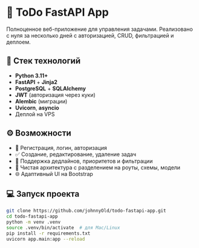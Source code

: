 # 📝 ToDo FastAPI App

Полноценное веб-приложение для управления задачами. Реализовано с нуля за несколько дней с авторизацией, CRUD, фильтрацией и деплоем.

## 🔧 Стек технологий

- **Python 3.11+**
- **FastAPI** + **Jinja2**
- **PostgreSQL** + **SQLAlchemy**
- **JWT** (авторизация через куки)
- **Alembic** (миграции)
- **Uvicorn**, **asyncio**
- Деплой на VPS

## ⚙ Возможности

- 🔐 Регистрация, логин, авторизация
- ✅ Создание, редактирование, удаление задач
- 📆 Поддержка дедлайнов, приоритетов и фильтрации
- 🧠 Чистая архитектура с разделением на роуты, схемы, модели
- 🌐 Адаптивный UI на Bootstrap

## 💻 Запуск проекта

```bash
git clone https://github.com/johnnyOld/todo-fastapi-app.git
cd todo-fastapi-app
python -m venv .venv
source .venv/bin/activate  # для Mac/Linux
pip install -r requirements.txt
uvicorn app.main:app --reload
